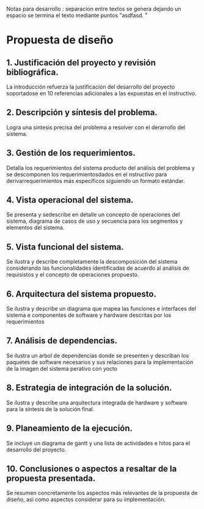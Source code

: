 Notas para desarrollo : separacion entre textos se genera dejando un espacio 
se termina el texto mediante puntos "asdfasd. "	 


<h1>Propuesta de diseño </h1>


<h2>1. Justificación del proyecto y revisión bibliográfica. </h2>
La introducción refuerza la justificación del desarrollo del proyecto soportadose en 10 referencias adicionales a las
expuestas en el instructivo.

<h2>2. Descripción y síntesis del problema.</h2>

 Logra una sintesis precisa del problema a resolver con el derarrollo del sistema.


<h2> 3. Gestión de los requerimientos.         </h2>

Detalla los requerimientos del sistema producto del análisis del problema y se descomponen los requerimientosdados en el  nstructivo para derivarrequerimientos más específicos siguiendo un formato estándar.


<h2>      4. Vista operacional del sistema.     </h2>

Se presenta y sedescribe en detalle un concepto de operaciones del sistema, diagrama de casos de uso y secuencia para los segmentos y elementos del sistema.

<h2>       5. Vista funcional del sistema.     </h2>

Se ilustra y describe completamente la descomposición del sistema considerando las funcionalidades identificadas de acuerdo al análisis de requisistos y el concepto de operaciones propuesto.


<h2>  6. Arquitectura del sistema propuesto.         </h2>

Se ilustra y describe un diagrama que mapea las funciones e interfaces del sistema e  componentes de software y hardware descritas por los requerimientos 



<h2>  7. Análisis de dependencias.         </h2>
Se ilustra un arbol de dependencias donde se presenten y describan los paquetes de software necesarios y sus relaciones para la implementación de la imagen del sistema  perativo con yocto


<h2>  8. Estrategia de integración de la solución.        </h2>

Se ilustra y describe una arquitectura integrada de hardware y software  para la  síntesis de la solución final.  


<h2> 9. Planeamiento de la ejecución.          </h2>

Se incluye un diagrama de gantt y una lista de actividades e hitos para el desarrollo del proyecto.


<h2> 10. Conclusiones o aspectos a resaltar de la propuesta presentada.         </h2>

Se resumen concretamente los aspectos más relevantes de la propuesta de diseño, así como aspectos considerar para su implementación.

